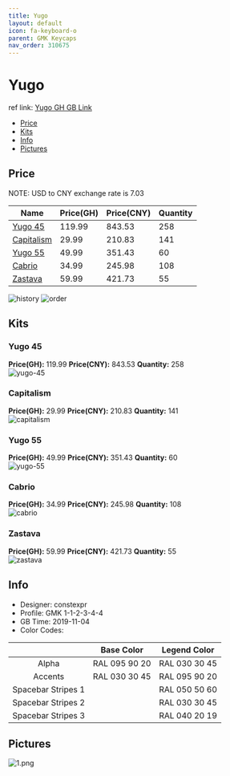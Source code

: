```yaml
---
title: Yugo 
layout: default
icon: fa-keyboard-o
parent: GMK Keycaps
nav_order: 310675
---
```


# Yugo 

ref link: [Yugo GH GB Link](https://geekhack.org/index.php?topic=103263.0)  

* [Price](#price)  
* [Kits](#kits)  
* [Info](#info)  
* [Pictures](#pictures)  


## Price  
NOTE: USD to CNY exchange rate is 7.03

| Name          | Price(GH)    |  Price(CNY) | Quantity |
| ------------- | ------------ |  ---------- | -------- |
|[Yugo 45](#yugo-45)|119.99|843.53|258|
|[Capitalism](#capitalism)|29.99|210.83|141|
|[Yugo 55](#yugo-55)|49.99|351.43|60|
|[Cabrio](#cabrio)|34.99|245.98|108|
|[Zastava](#zastava)|59.99|421.73|55|

<img src="{{ 'assets/images/gmk-keycaps/yugo/history.png' | relative_url }}" alt="history" class="image featured">
<img src="{{ 'assets/images/gmk-keycaps/yugo/order.png' | relative_url }}" alt="order" class="image featured">

## Kits  
### Yugo 45  
**Price(GH):** 119.99    **Price(CNY):** 843.53    **Quantity:** 258  
<img src="{{ 'assets/images/gmk-keycaps/yugo/kits_pics/yugo-45.png' | relative_url }}" alt="yugo-45" class="image featured">

### Capitalism  
**Price(GH):** 29.99    **Price(CNY):** 210.83    **Quantity:** 141  
<img src="{{ 'assets/images/gmk-keycaps/yugo/kits_pics/capitalism.png' | relative_url }}" alt="capitalism" class="image featured">

### Yugo 55  
**Price(GH):** 49.99    **Price(CNY):** 351.43    **Quantity:** 60  
<img src="{{ 'assets/images/gmk-keycaps/yugo/kits_pics/yugo-55.png' | relative_url }}" alt="yugo-55" class="image featured">

### Cabrio  
**Price(GH):** 34.99    **Price(CNY):** 245.98    **Quantity:** 108  
<img src="{{ 'assets/images/gmk-keycaps/yugo/kits_pics/cabrio.png' | relative_url }}" alt="cabrio" class="image featured">

### Zastava  
**Price(GH):** 59.99    **Price(CNY):** 421.73    **Quantity:** 55  
<img src="{{ 'assets/images/gmk-keycaps/yugo/kits_pics/zastava.jpg' | relative_url }}" alt="zastava" class="image featured">


## Info  
* Designer: constexpr  
* Profile: GMK 1-1-2-3-4-4  
* GB Time: 2019-11-04  
* Color Codes:  

| |Base Color     | Legend Color
| :-------------: | :-------------: | :------------:
|Alpha|RAL 095 90 20|RAL 030 30 45
|Accents|RAL 030 30 45|RAL 095 90 20
|Spacebar Stripes 1||RAL 050 50 60
|Spacebar Stripes 2||RAL 030 30 45
|Spacebar Stripes 3||RAL 040 20 19

## Pictures  
<img src="{{ 'assets/images/gmk-keycaps/yugo/rendering_pics/1.png' | relative_url }}" alt="1.png" class="image featured">
